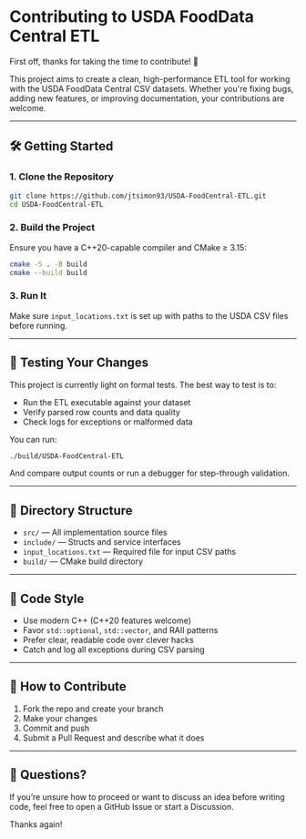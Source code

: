 # Contributing to USDA FoodData Central ETL

First off, thanks for taking the time to contribute! 🎉

This project aims to create a clean, high-performance ETL tool for working with the USDA FoodData Central CSV datasets. Whether you're fixing bugs, adding new features, or improving documentation, your contributions are welcome.

---

## 🛠️ Getting Started

### 1. Clone the Repository

```bash
git clone https://github.com/jtsimon93/USDA-FoodCentral-ETL.git
cd USDA-FoodCentral-ETL
```

### 2. Build the Project

Ensure you have a C++20-capable compiler and CMake ≥ 3.15:

```bash
cmake -S . -B build
cmake --build build
```

### 3. Run It

Make sure `input_locations.txt` is set up with paths to the USDA CSV files before running.

---

## 🧪 Testing Your Changes

This project is currently light on formal tests. The best way to test is to:
- Run the ETL executable against your dataset
- Verify parsed row counts and data quality
- Check logs for exceptions or malformed data

You can run:

```bash
./build/USDA-FoodCentral-ETL
```

And compare output counts or run a debugger for step-through validation.

---

## 📁 Directory Structure

- `src/` — All implementation source files
- `include/` — Structs and service interfaces
- `input_locations.txt` — Required file for input CSV paths
- `build/` — CMake build directory

---

## 🧼 Code Style

- Use modern C++ (C++20 features welcome)
- Favor `std::optional`, `std::vector`, and RAII patterns
- Prefer clear, readable code over clever hacks
- Catch and log all exceptions during CSV parsing

---

## 🤝 How to Contribute

1. Fork the repo and create your branch
2. Make your changes
3. Commit and push
4. Submit a Pull Request and describe what it does

---

## 💬 Questions?

If you’re unsure how to proceed or want to discuss an idea before writing code, feel free to open a GitHub Issue or start a Discussion.

Thanks again!
